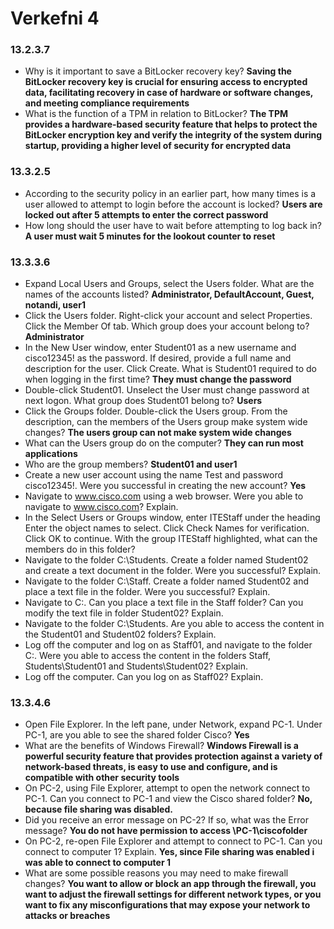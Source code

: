 # Verkefni 4
### 13.2.3.7
* Why is it important to save a BitLocker recovery key? **Saving the BitLocker recovery key is crucial for ensuring access to encrypted data, facilitating recovery in case of hardware or software changes, and meeting compliance requirements**
* What is the function of a TPM in relation to BitLocker? **The TPM provides a hardware-based security feature that helps to protect the BitLocker encryption key and verify the integrity of the system during startup, providing a higher level of security for encrypted data**

### 13.3.2.5
* According to the security policy in an earlier part, how many times is a user allowed to attempt to login before
the account is locked? **Users are locked out after 5 attempts to enter the correct password**
* How long should the user have to wait before attempting to log back in? **A user must wait 5 minutes for the lookout counter to reset**

### 13.3.3.6
* Expand Local Users and Groups, select the Users folder. What are the names of the accounts listed? **Administrator, DefaultAccount, Guest, notandi, user1**
* Click the Users folder. Right-click your account and select Properties. Click the Member Of tab. Which group does your account belong to? **Administrator**
* In the New User window, enter Student01 as a new username and cisco12345! as the password. If desired, provide a full name and description for the user. Click Create. What is Student01 required to do when logging in the first time? **They must change the password**
* Double-click Student01. Unselect the User must change password at next logon. What group does Student01 belong to? **Users**
* Click the Groups folder. Double-click the Users group. From the description, can the members of the Users group make system wide changes?  **The users group can not make system wide changes**
* What can the Users group do on the computer? **They can run most applications**
* Who are the group members? **Student01 and user1**
* Create a new user account using the name Test and password cisco12345!. Were you successful in creating the new account? **Yes**
* Navigate to www.cisco.com using a web browser. Were you able to navigate to www.cisco.com? Explain.
* In the Select Users or Groups window, enter ITEStaff under the heading Enter the object names to
select. Click Check Names for verification. Click OK to continue. With the group ITEStaff highlighted, what can the members do in this folder?
* Navigate to the folder C:\Students. Create a folder named Student02 and create a text document in the
folder. Were you successful? Explain.
* Navigate to the folder C:\Staff. Create a folder named Student02 and place a text file in the folder. Were you successful? Explain.
* Navigate to C:\. Can you place a text file in the Staff folder? Can you modify the text file in folder Student02? Explain. 
* Navigate to the folder C:\Students. Are you able to access the content in the Student01 and Student02 folders? Explain.
* Log off the computer and log on as Staff01, and navigate to the folder C:\. Were you able to access the content in the folders Staff, Students\Student01 and Students\Student02? Explain.
* Log off the computer. Can you log on as Staff02? Explain.

### 13.3.4.6
* Open File Explorer. In the left pane, under Network, expand PC-1. Under PC-1, are you able to see the shared folder Cisco? **Yes**
* What are the benefits of Windows Firewall? **Windows Firewall is a powerful security feature that provides protection against a variety of network-based threats, is easy to use and configure, and is compatible with other security tools**
* On PC-2, using File Explorer, attempt to open the network connect to PC-1. Can you connect to PC-1 and view the Cisco shared folder? **No, because file sharing was disabled.**
* Did you receive an error message on PC-2? If so, what was the Error message? **You do not have permission to access \PC-1\ciscofolder**
* On PC-2, re-open File Explorer and attempt to connect to PC-1. Can you connect to computer 1? Explain. **Yes, since File sharing was enabled i was able to connect to computer 1**
* What are some possible reasons you may need to make firewall changes? **You want to allow or block an app through the firewall, you want to adjust the firewall settings for different network types, or you want to fix any misconfigurations that may expose your network to attacks or breaches**



